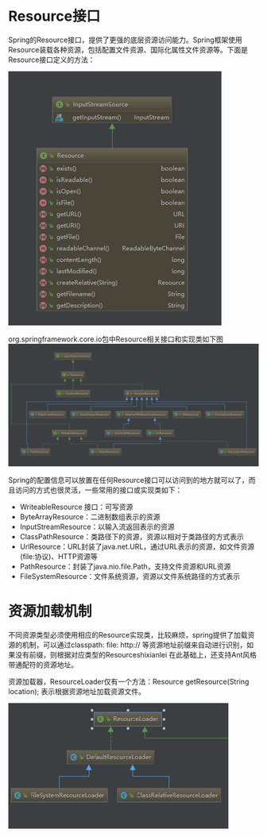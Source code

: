 # Resource接口
Spring的Resource接口，提供了更强的底层资源访问能力。Spring框架使用Resource装载各种资源，包括配置文件资源、国际化属性文件资源等。下面是Resource接口定义的方法：

![Aaron Swartz](https://github.com/mistifler/Notes/blob/master/pictures/springboot-ref/springboot-resource/ResourceMethod.png)

org.springframework.core.io包中Resource相关接口和实现类如下图
![Aaron Swartz](https://github.com/mistifler/Notes/blob/master/pictures/springboot-ref/springboot-resource/ResourceInterface.png)

Spring的配置信息可以放置在任何Resource接口可以访问到的地方就可以了，而且访问的方式也很灵活，一些常用的接口或实现类如下：
* WriteableResource 接口：可写资源
* ByteArrayResource：二进制数组表示的资源
* InputStreamResource：以输入流返回表示的资源
* ClassPathResource：类路径下的资源，资源以相对于类路径的方式表示
* UrlResource：URL封装了java.net.URL，通过URL表示的资源，如文件资源(file:协议)、HTTP资源等
* PathResource：封装了java.nio.file.Path，支持文件资源和URL资源
* FileSystemResource：文件系统资源，资源以文件系统路径的方式表示

# 资源加载机制
不同资源类型必须使用相应的Resource实现类，比较麻烦，spring提供了加载资源的机制，可以通过classpath: file: http://  等资源地址前缀来自动进行识别，如果没有前缀，则根据对应类型的Resourceshixianlei 在此基础上，还支持Ant风格带通配符的资源地址。

资源加载器，ResourceLoader仅有一个方法：Resource getResource(String location); 表示根据资源地址加载资源文件。

![Aaron Swartz](https://github.com/mistifler/Notes/blob/master/pictures/springboot-ref/springboot-resource/ResourceLoader.png)
